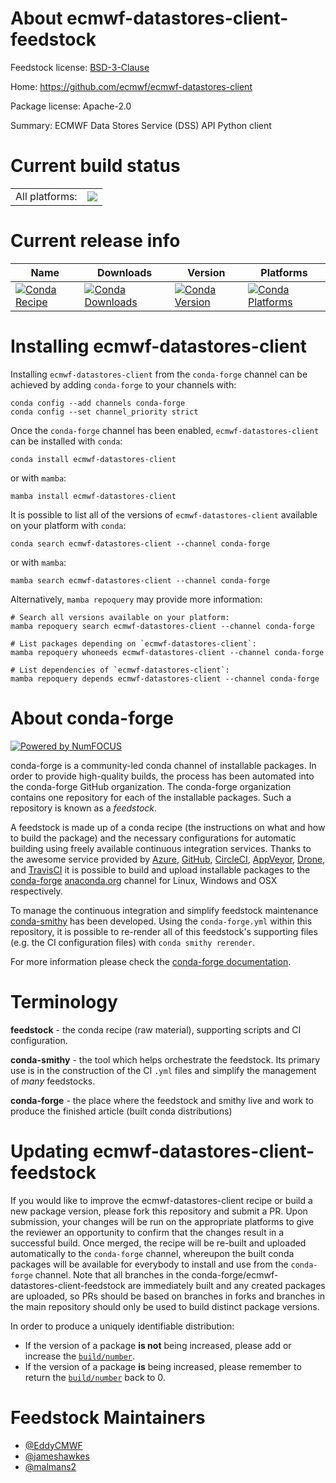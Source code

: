 About ecmwf-datastores-client-feedstock
=======================================

Feedstock license: [BSD-3-Clause](https://github.com/conda-forge/ecmwf-datastores-client-feedstock/blob/main/LICENSE.txt)

Home: https://github.com/ecmwf/ecmwf-datastores-client

Package license: Apache-2.0

Summary: ECMWF Data Stores Service (DSS) API Python client

Current build status
====================


<table><tr><td>All platforms:</td>
    <td>
      <a href="https://dev.azure.com/conda-forge/feedstock-builds/_build/latest?definitionId=25659&branchName=main">
        <img src="https://dev.azure.com/conda-forge/feedstock-builds/_apis/build/status/ecmwf-datastores-client-feedstock?branchName=main">
      </a>
    </td>
  </tr>
</table>

Current release info
====================

| Name | Downloads | Version | Platforms |
| --- | --- | --- | --- |
| [![Conda Recipe](https://img.shields.io/badge/recipe-ecmwf--datastores--client-green.svg)](https://anaconda.org/conda-forge/ecmwf-datastores-client) | [![Conda Downloads](https://img.shields.io/conda/dn/conda-forge/ecmwf-datastores-client.svg)](https://anaconda.org/conda-forge/ecmwf-datastores-client) | [![Conda Version](https://img.shields.io/conda/vn/conda-forge/ecmwf-datastores-client.svg)](https://anaconda.org/conda-forge/ecmwf-datastores-client) | [![Conda Platforms](https://img.shields.io/conda/pn/conda-forge/ecmwf-datastores-client.svg)](https://anaconda.org/conda-forge/ecmwf-datastores-client) |

Installing ecmwf-datastores-client
==================================

Installing `ecmwf-datastores-client` from the `conda-forge` channel can be achieved by adding `conda-forge` to your channels with:

```
conda config --add channels conda-forge
conda config --set channel_priority strict
```

Once the `conda-forge` channel has been enabled, `ecmwf-datastores-client` can be installed with `conda`:

```
conda install ecmwf-datastores-client
```

or with `mamba`:

```
mamba install ecmwf-datastores-client
```

It is possible to list all of the versions of `ecmwf-datastores-client` available on your platform with `conda`:

```
conda search ecmwf-datastores-client --channel conda-forge
```

or with `mamba`:

```
mamba search ecmwf-datastores-client --channel conda-forge
```

Alternatively, `mamba repoquery` may provide more information:

```
# Search all versions available on your platform:
mamba repoquery search ecmwf-datastores-client --channel conda-forge

# List packages depending on `ecmwf-datastores-client`:
mamba repoquery whoneeds ecmwf-datastores-client --channel conda-forge

# List dependencies of `ecmwf-datastores-client`:
mamba repoquery depends ecmwf-datastores-client --channel conda-forge
```


About conda-forge
=================

[![Powered by
NumFOCUS](https://img.shields.io/badge/powered%20by-NumFOCUS-orange.svg?style=flat&colorA=E1523D&colorB=007D8A)](https://numfocus.org)

conda-forge is a community-led conda channel of installable packages.
In order to provide high-quality builds, the process has been automated into the
conda-forge GitHub organization. The conda-forge organization contains one repository
for each of the installable packages. Such a repository is known as a *feedstock*.

A feedstock is made up of a conda recipe (the instructions on what and how to build
the package) and the necessary configurations for automatic building using freely
available continuous integration services. Thanks to the awesome service provided by
[Azure](https://azure.microsoft.com/en-us/services/devops/), [GitHub](https://github.com/),
[CircleCI](https://circleci.com/), [AppVeyor](https://www.appveyor.com/),
[Drone](https://cloud.drone.io/welcome), and [TravisCI](https://travis-ci.com/)
it is possible to build and upload installable packages to the
[conda-forge](https://anaconda.org/conda-forge) [anaconda.org](https://anaconda.org/)
channel for Linux, Windows and OSX respectively.

To manage the continuous integration and simplify feedstock maintenance
[conda-smithy](https://github.com/conda-forge/conda-smithy) has been developed.
Using the ``conda-forge.yml`` within this repository, it is possible to re-render all of
this feedstock's supporting files (e.g. the CI configuration files) with ``conda smithy rerender``.

For more information please check the [conda-forge documentation](https://conda-forge.org/docs/).

Terminology
===========

**feedstock** - the conda recipe (raw material), supporting scripts and CI configuration.

**conda-smithy** - the tool which helps orchestrate the feedstock.
                   Its primary use is in the construction of the CI ``.yml`` files
                   and simplify the management of *many* feedstocks.

**conda-forge** - the place where the feedstock and smithy live and work to
                  produce the finished article (built conda distributions)


Updating ecmwf-datastores-client-feedstock
==========================================

If you would like to improve the ecmwf-datastores-client recipe or build a new
package version, please fork this repository and submit a PR. Upon submission,
your changes will be run on the appropriate platforms to give the reviewer an
opportunity to confirm that the changes result in a successful build. Once
merged, the recipe will be re-built and uploaded automatically to the
`conda-forge` channel, whereupon the built conda packages will be available for
everybody to install and use from the `conda-forge` channel.
Note that all branches in the conda-forge/ecmwf-datastores-client-feedstock are
immediately built and any created packages are uploaded, so PRs should be based
on branches in forks and branches in the main repository should only be used to
build distinct package versions.

In order to produce a uniquely identifiable distribution:
 * If the version of a package **is not** being increased, please add or increase
   the [``build/number``](https://docs.conda.io/projects/conda-build/en/latest/resources/define-metadata.html#build-number-and-string).
 * If the version of a package **is** being increased, please remember to return
   the [``build/number``](https://docs.conda.io/projects/conda-build/en/latest/resources/define-metadata.html#build-number-and-string)
   back to 0.

Feedstock Maintainers
=====================

* [@EddyCMWF](https://github.com/EddyCMWF/)
* [@jameshawkes](https://github.com/jameshawkes/)
* [@malmans2](https://github.com/malmans2/)

